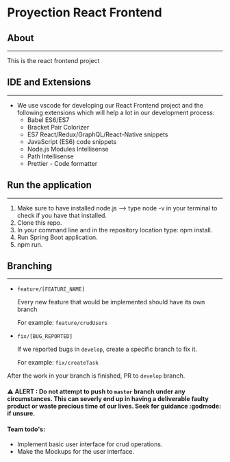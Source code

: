 # Proyection React Frontend

## About
---
This is the react frontend project

## IDE and Extensions
---
- We use vscode for developing our React Frontend project and the following extensions which will help a lot in our development process:
  - Babel ES6/ES7
  - Bracket Pair Colorizer
  - ES7 React/Redux/GraphQL/React-Native snippets
  - JavaScript (ES6) code snippets
  - Node.js Modules Intellisense
  - Path Intellisense
  - Prettier - Code formatter
  
## Run the application
---
1. Make sure to have installed node.js --> type node -v in your terminal to check if you have that installed.
2. Clone this repo.
3. In your command line and in the repository location type: npm install.
4. Run Spring Boot application.
5. npm run.

## Branching
---
- `feature/[FEATURE_NAME]`

  Every new feature that would be implemented should have its own branch
  
  For example: `feature/crudUsers`

- `fix/[BUG_REPORTED]`

  If we reported bugs in `develop`, create a specific branch to fix it.
  
  For example: `fix/createTask`

After the work in your branch is finished, PR to `develop` branch.
#### :warning: ALERT : Do not attempt to push to `master` branch under any circumstances. This can severly end up in having a deliverable faulty product or waste precious time of our lives. Seek for guidance :godmode: if unsure.

#### Team todo's:

- Implement basic user interface for crud operations.
- Make the Mockups for the user interface.
